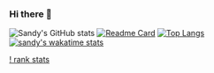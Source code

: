 ### Hi there 👋
![Sandy's GitHub stats](https://github-readme-stats.vercel.app/api?username=Virussandy&show_icons=true&theme=moltack)
[![Readme Card](https://github-readme-stats.vercel.app/api/pin/?username=Virussandy&repo=Virussandy)](https://github.com/Virussandy/Virussandy)
[![Top Langs](https://github-readme-stats.vercel.app/api/top-langs/?username=Virussandy&langs_count=10&layout=compact)](https://github.com/Virussandy/Virussandy)
[![sandy's wakatime stats](https://github-readme-stats.vercel.app/api/wakatime?username=VirusWaka)](https://github.com/Virussandy/Virussandy)
<!-- <a href="https://github.com/Virussandy/Virussandy">
  <img align="center" src="https://github-readme-stats.vercel.app/api/pin/?username=Virussandy&repo=Virussandy" />
</a>
<a href="https://github.com/Virussandy/convoychat">
  <img align="center" src="https://github-readme-stats.vercel.app/api/pin/?username=Virussandy&repo=convoychat" />
</a> -->
[! rank stats]([![trophy](https://github-profile-trophy.vercel.app/?username=Virussandy)](https://github.com/Virussandy/github-profile-trophy))
